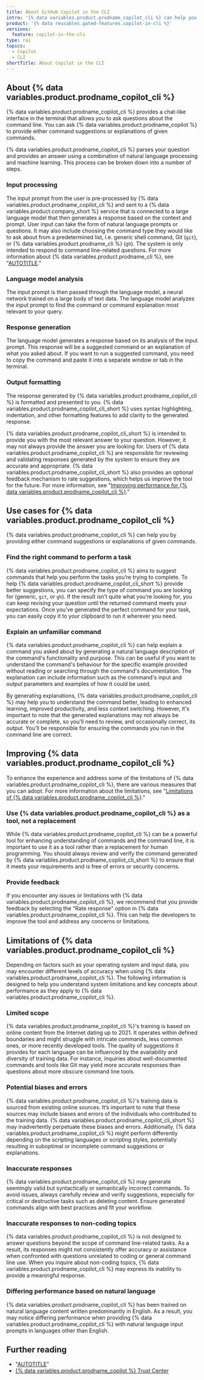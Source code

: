 ```yaml
---
title: About GitHub Copilot in the CLI
intro: '{% data variables.product.prodname_copilot_cli %} can help you by providing either command suggestions or explanations of given commands.'
product: '{% data reusables.gated-features.copilot-in-cli %}'
versions:
  feature: copilot-in-the-cli
type: rai
topics:
  - Copilot
  - CLI
shortTitle: About Copilot in the CLI
---
```


## About {% data variables.product.prodname_copilot_cli %}

{% data variables.product.prodname_copilot_cli %} provides a chat-like interface in the terminal that allows you to ask questions about the command line. You can ask {% data variables.product.prodname_copilot %} to provide either command suggestions or explanations of given commands.

{% data variables.product.prodname_copilot_cli %} parses your question and provides an answer using a combination of natural language processing and machine learning. This process can be broken down into a number of steps.

### Input processing

The input prompt from the user is pre-processed by {% data variables.product.prodname_copilot_cli %} and sent to a {% data variables.product.company_short %} service that is connected to a large language model that then generates a response based on the context and prompt. User input can take the form of natural language prompts or questions. It may also include choosing the command type they would like to ask about from a predetermined list, i.e. generic shell command, Git (`git`), or {% data variables.product.prodname_cli %} (`gh`). The system is only intended to respond to command line-related questions. For more information about {% data variables.product.prodname_cli %}, see "[AUTOTITLE](/github-cli/github-cli/about-github-cli)."

### Language model analysis

The input prompt is then passed through the language model, a neural network trained on a large body of text data. The language model analyzes the input prompt to find the command or command explanation most relevant to your query.

### Response generation

The language model generates a response based on its analysis of the input prompt. This response will be a suggested command or an explanation of what you asked about. If you want to run a suggested command, you need to copy the command and paste it into a separate window or tab in the terminal.

### Output formatting

The response generated by {% data variables.product.prodname_copilot_cli %} is formatted and presented to you. {% data variables.product.prodname_copilot_cli_short %} uses syntax highlighting, indentation, and other formatting features to add clarity to the generated response.

{% data variables.product.prodname_copilot_cli_short %} is intended to provide you with the most relevant answer to your question. However, it may not always provide the answer you are looking for. Users of {% data variables.product.prodname_copilot_cli %} are responsible for reviewing and validating responses generated by the system to ensure they are accurate and appropriate. {% data variables.product.prodname_copilot_cli_short %} also provides an optional feedback mechanism to rate suggestions, which helps us improve the tool for the future. For more information, see "[Improving performance for {% data variables.product.prodname_copilot_cli %}](#improving-performance-of-github-copilot-in-the-cli)."

## Use cases for {% data variables.product.prodname_copilot_cli %}

{% data variables.product.prodname_copilot_cli %} can help you by providing either command suggestions or explanations of given commands.

### Find the right command to perform a task

{% data variables.product.prodname_copilot_cli %} aims to suggest commands that help you perform the tasks you’re trying to complete. To help {% data variables.product.prodname_copilot_cli_short %} provide better suggestions, you can specify the type of command you are looking for (generic, `git`, or `gh`). If the result isn’t quite what you’re looking for, you can keep revising your question until the returned command meets your expectations. Once you’ve generated the perfect command for your task, you can easily copy it to your clipboard to run it wherever you need.

### Explain an unfamiliar command

{% data variables.product.prodname_copilot_cli %} can help explain a command you asked about by generating a natural language description of the command's functionality and purpose. This can be useful if you want to understand the command's behaviour for the specific example provided without reading or searching through the command's documentation. The explanation can include information such as the command's input and output parameters and examples of how it could be used.

By generating explanations, {% data variables.product.prodname_copilot_cli %} may help you to understand the command better, leading to enhanced learning, improved productivity, and less context switching. However, it's important to note that the generated explanations may not always be accurate or complete, so you'll need to review, and occasionally correct, its output. You'll be responsible for ensuring the commands you run in the command line are correct.

## Improving {% data variables.product.prodname_copilot_cli %}

To enhance the experience and address some of the limitations of {% data variables.product.prodname_copilot_cli %}, there are various measures that you can adopt. For more information about the limitations, see "[Limitations of {% data variables.product.prodname_copilot_cli %}](#limitations-of-github-copilot-in-the-cli)."

### Use {% data variables.product.prodname_copilot_cli %} as a tool, not a replacement

While {% data variables.product.prodname_copilot_cli %} can be a powerful tool for enhancing understanding of commands and the command line, it is important to use it as a tool rather than a replacement for human programming. You should always review and verify the command generated by {% data variables.product.prodname_copilot_cli_short %} to ensure that it meets your requirements and is free of errors or security concerns.

### Provide feedback

If you encounter any issues or limitations with {% data variables.product.prodname_copilot_cli %}, we recommend that you provide feedback by selecting the "Rate response" option in {% data variables.product.prodname_copilot_cli %}. This can help the developers to improve the tool and address any concerns or limitations.

## Limitations of {% data variables.product.prodname_copilot_cli %}

Depending on factors such as your operating system and input data, you may encounter different levels of accuracy when using {% data variables.product.prodname_copilot_cli %}. The following information is designed to help you understand system limitations and key concepts about performance as they apply to {% data variables.product.prodname_copilot_cli %}.

### Limited scope

{% data variables.product.prodname_copilot_cli %}'s training is based on online content from the Internet dating up to 2021. It operates within defined boundaries and might struggle with intricate commands, less common ones, or more recently developed tools. The quality of suggestions it provides for each language can be influenced by the availability and diversity of training data. For instance, inquiries about well-documented commands and tools like Git may yield more accurate responses than questions about more obscure command line tools.

### Potential biases and errors

{% data variables.product.prodname_copilot_cli %}'s training data is sourced from existing online sources. It’s important to note that these sources may include biases and errors of the individuals who contributed to the training data. {% data variables.product.prodname_copilot_cli_short %} may inadvertently perpetuate these biases and errors. Additionally, {% data variables.product.prodname_copilot_cli %} might perform differently depending on the scripting languages or scripting styles, potentially resulting in suboptimal or incomplete command suggestions or explanations.

### Inaccurate responses

{% data variables.product.prodname_copilot_cli %} may generate seemingly valid but syntactically or semantically incorrect commands. To avoid issues, always carefully review and verify suggestions, especially for critical or destructive tasks such as deleting content. Ensure generated commands align with best practices and fit your workflow.

### Inaccurate responses to non-coding topics

{% data variables.product.prodname_copilot_cli %} is not designed to answer questions beyond the scope of command line-related tasks. As a result, its responses might not consistently offer accuracy or assistance when confronted with questions unrelated to coding or general command line use. When you inquire about non-coding topics, {% data variables.product.prodname_copilot_cli %} may express its inability to provide a meaningful response.

### Differing performance based on natural language

{% data variables.product.prodname_copilot_cli %} has been trained on natural language content written predominantly in English. As a result, you may notice differing performance when providing {% data variables.product.prodname_copilot_cli %} with natural language input prompts in languages other than English.

## Further reading

- "[AUTOTITLE](/free-pro-team@latest/site-policy/github-terms/github-copilot-pre-release-terms)"
- [{% data variables.product.prodname_copilot %} Trust Center](https://resources.github.com/copilot-trust-center/)
